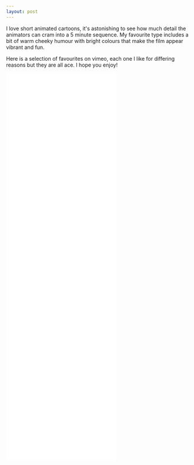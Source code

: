 ```yaml
---
layout: post
---
```


I love short animated cartoons, it's astonishing to see how much detail the animators
can cram into a 5 minute sequence. My favourite type includes a bit of warm
cheeky humour with bright colours that make the film appear vibrant and fun.

Here is a selection of favourites on vimeo, each one I like for differing reasons
but they are all ace. I hope you enjoy!

<iframe src="//player.vimeo.com/video/94502406?color=359567" frameborder="0" webkitallowfullscreen mozallowfullscreen allowfullscreen></iframe>
<iframe src="//player.vimeo.com/video/72205725?color=359567" frameborder="0" webkitallowfullscreen mozallowfullscreen allowfullscreen></iframe>
<iframe src="//player.vimeo.com/video/12259794?color=359567" frameborder="0" webkitallowfullscreen mozallowfullscreen allowfullscreen></iframe>
<iframe src="//player.vimeo.com/video/97102654?color=359567" frameborder="0" webkitallowfullscreen mozallowfullscreen allowfullscreen></iframe>
<iframe src="//player.vimeo.com/video/42411918?color=359567" frameborder="0" webkitallowfullscreen mozallowfullscreen allowfullscreen></iframe>
<iframe src="//player.vimeo.com/video/12892083?color=359567" frameborder="0" webkitallowfullscreen mozallowfullscreen allowfullscreen></iframe>
<iframe src="//player.vimeo.com/video/50522981?color=359567" frameborder="0" webkitallowfullscreen mozallowfullscreen allowfullscreen></iframe>
